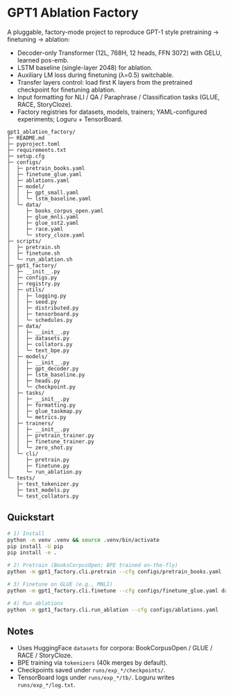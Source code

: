 # GPT1 Ablation Factory

A pluggable, factory-mode project to reproduce GPT-1 style pretraining → finetuning → ablation:
- Decoder-only Transformer (12L, 768H, 12 heads, FFN 3072) with GELU, learned pos-emb.
- LSTM baseline (single-layer 2048) for ablation.
- Auxiliary LM loss during finetuning (λ=0.5) switchable.
- Transfer layers control: load first K layers from the pretrained checkpoint for finetuning ablation.
- Input formatting for NLI / QA / Paraphrase / Classification tasks (GLUE, RACE, StoryCloze).
- Factory registries for datasets, models, trainers; YAML-configured experiments; Loguru + TensorBoard.

```
gpt1_ablation_factory/
├─ README.md
├─ pyproject.toml
├─ requirements.txt
├─ setup.cfg
├─ configs/
│  ├─ pretrain_books.yaml
│  ├─ finetune_glue.yaml
│  ├─ ablations.yaml
│  ├─ model/
│  │  ├─ gpt_small.yaml
│  │  └─ lstm_baseline.yaml
│  └─ data/
│     ├─ books_corpus_open.yaml
│     ├─ glue_mnli.yaml
│     ├─ glue_sst2.yaml
│     ├─ race.yaml
│     └─ story_cloze.yaml
├─ scripts/
│  ├─ pretrain.sh
│  ├─ finetune.sh
│  └─ run_ablation.sh
├─ gpt1_factory/
│  ├─ __init__.py
│  ├─ configs.py
│  ├─ registry.py
│  ├─ utils/
│  │  ├─ logging.py
│  │  ├─ seed.py
│  │  ├─ distributed.py
│  │  ├─ tensorboard.py
│  │  └─ schedules.py
│  ├─ data/
│  │  ├─ __init__.py
│  │  ├─ datasets.py
│  │  ├─ collators.py
│  │  └─ text_bpe.py
│  ├─ models/
│  │  ├─ __init__.py
│  │  ├─ gpt_decoder.py
│  │  ├─ lstm_baseline.py
│  │  ├─ heads.py
│  │  └─ checkpoint.py
│  ├─ tasks/
│  │  ├─ __init__.py
│  │  ├─ formatting.py
│  │  ├─ glue_taskmap.py
│  │  └─ metrics.py
│  ├─ trainers/
│  │  ├─ __init__.py
│  │  ├─ pretrain_trainer.py
│  │  ├─ finetune_trainer.py
│  │  └─ zero_shot.py
│  └─ cli/
│     ├─ pretrain.py
│     ├─ finetune.py
│     └─ run_ablation.py
└─ tests/
   ├─ test_tokenizer.py
   ├─ test_models.py
   └─ test_collators.py
```

## Quickstart

```bash
# 1) Install
python -m venv .venv && source .venv/bin/activate
pip install -U pip
pip install -e .

# 2) Pretrain (BooksCorpusOpen; BPE trained on-the-fly)
python -m gpt1_factory.cli.pretrain --cfg configs/pretrain_books.yaml

# 3) Finetune on GLUE (e.g., MNLI)
python -m gpt1_factory.cli.finetune --cfg configs/finetune_glue.yaml data.task=mnli

# 4) Run ablations
python -m gpt1_factory.cli.run_ablation --cfg configs/ablations.yaml
````

## Notes

* Uses HuggingFace `datasets` for corpora: BookCorpusOpen / GLUE / RACE / StoryCloze.
* BPE training via `tokenizers` (40k merges by default).
* Checkpoints saved under `runs/exp_*/checkpoints/`.
* TensorBoard logs under `runs/exp_*/tb/`. Loguru writes `runs/exp_*/log.txt`.